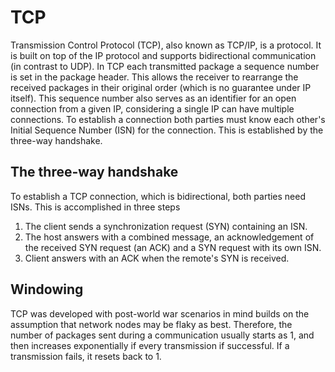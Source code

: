 # TCP

Transmission Control Protocol (TCP), also known as TCP/IP, is a protocol. It is
built on top of the IP protocol and supports bidirectional communication (in
contrast to UDP). In TCP each transmitted package a sequence number is set in
the package header. This allows the receiver to rearrange the received packages
in their original order (which is no guarantee under IP itself). This sequence
number also serves as an identifier for an open connection from a given IP,
considering a single IP can have multiple connections. To establish a connection
both parties must know each other's Initial Sequence Number (ISN) for the
connection. This is established by the three-way handshake.

## The three-way handshake

To establish a TCP connection, which is bidirectional, both parties need ISNs.
This is accomplished in three steps

1. The client sends a synchronization request (SYN) containing an ISN.
2. The host answers with a combined message, an acknowledgement of the received
   SYN request (an ACK) and a SYN request with its own ISN.
3. Client answers with an ACK when the remote's SYN is received.

## Windowing

TCP was developed with post-world war scenarios in mind builds on the assumption
that network nodes may be flaky as best. Therefore, the number of packages sent
during a communication usually starts as 1, and then increases exponentially if
every transmission if successful. If a transmission fails, it resets back to 1.
